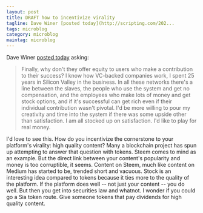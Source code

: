 ```yaml
---
layout: post
title: DRAFT how to incentivize virality
tagline: Dave Winer [posted today](http://scripting.com/202...
tags: microblog
category: microblog
maintag: microblog
---
```

Dave Winer [posted today](http://scripting.com/2020/09/02/173236.html?title=clubhouseAfterAMonth) asking:
>Finally, why don't they offer equity to users who make a contribution to their success? I know how VC-backed companies work, I spent 25 years in Silicon Valley in the business. In all these networks there's a line between the slaves, the people who use the system and get no compensation, and the employees who make lots of money and get stock options, and if it's successful can get rich even if their individual contribution wasn't pivotal. I'd be more willing to pour my creativity and time into the system if there was some upside other than satisfaction. I am all stocked up on satisfaction. I'd like to play for real money.

I'd love to see this. How do you incentivize the cornerstone to your platform's virality: high quality content? Many a blockchain project has spun up attempting to answer that question with tokens. Steem comes to mind as an example. But the direct link between your content's popularity and money is too corruptible, it seems. Content on Steem, much like content on Medium has started to be, trended short and vacuous. Stock is an interesting idea compared to tokens because it ties more to the quality of the platform. If the platform does well -- not just your content -- you do well. But then you get into securities law and whatnot. I wonder if you could go a Sia token route. Give someone tokens that pay dividends for high quality content.
